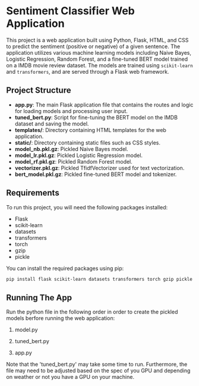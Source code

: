 # Sentiment Classifier Web Application

This project is a web application built using Python, Flask, HTML, and CSS to predict the sentiment (positive or negative) of a given sentence. The application utilizes various machine learning models including Naive Bayes, Logistic Regression, Random Forest, and a fine-tuned BERT model trained on a IMDB movie review dataset. The models are trained using `scikit-learn` and `transformers`, and are served through a Flask web framework.

## Project Structure

- **app.py**: The main Flask application file that contains the routes and logic for loading models and processing user input.
- **tuned_bert.py**: Script for fine-tuning the BERT model on the IMDB dataset and saving the model.
- **templates/**: Directory containing HTML templates for the web application.
- **static/**: Directory containing static files such as CSS styles.
- **model_nb.pkl.gz**: Pickled Naive Bayes model.
- **model_lr.pkl.gz**: Pickled Logistic Regression model.
- **model_rf.pkl.gz**: Pickled Random Forest model.
- **vectorizer.pkl.gz**: Pickled TfidfVectorizer used for text vectorization.
- **bert_model.pkl.gz**: Pickled fine-tuned BERT model and tokenizer.

## Requirements

To run this project, you will need the following packages installed:

- Flask
- scikit-learn
- datasets
- transformers
- torch
- gzip
- pickle

You can install the required packages using pip:

```bash
pip install flask scikit-learn datasets transformers torch gzip pickle
```

## Running The App

Run the python file in the following order in order to create the pickled models berfore running the web application:

1. model.py

2. tuned_bert.py

3. app.py

Note that the 'tuned_bert.py' may take some time to run. Furthermore, the file may need to be adjusted based on the spec of you GPU and depending on weather or not you have a GPU on your machine.
